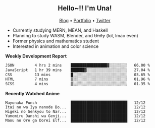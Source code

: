 <h2 align="center">
  Hello~!! I'm Una!
</h2>

<p align="center">
  <a href="https://anarchy.website/">Blog</a> &bull;
  <a href="https://una-ada.github.io/">Portfolio</a> &bull;
  <a href="https://twitter.com/xn__z7x">Twitter</a>
</p>

- Currently studying MERN, MEAN, and Haskell
- Planning to study WASM, Blender, and ~~Unity~~ (lol, lmao even)
- Former physics and mathematics student
- Interested in animation and color science

**Weekly Development Report**

<!--START_SECTION:waka-->

```txt
JSON         4 hrs 2 mins    ████████████████▓░░░░░░░░   66.00 %
JavaScript   1 hr 39 mins    ██████▓░░░░░░░░░░░░░░░░░░   27.04 %
CSS          13 mins         █░░░░░░░░░░░░░░░░░░░░░░░░   03.65 %
HTML         7 mins          ▒░░░░░░░░░░░░░░░░░░░░░░░░   01.96 %
SCSS         4 mins          ▒░░░░░░░░░░░░░░░░░░░░░░░░   01.35 %
```

<!--END_SECTION:waka-->

**Recently Watched Anime**

<!-- RECENT-ANIME:START -->

    Mayonaka Punch               █████████████████████████   12/12
    Itai no wa Iya nanode Bo...  █████████████████████████   12/12
    Higeki no Genkyou to Nar...  █████████████████████████   12/12
    Yumemiru Danshi wa Genji...  █████████████████████████   12/12
    Maou no Ore ga Dorei Elf...  █████████████████████████   12/12
<!-- RECENT-ANIME:END -->
